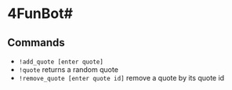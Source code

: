# 4FunBot#

## Commands
- `!add_quote [enter quote]`
- `!quote` returns a random quote
- `!remove_quote [enter quote id]` remove a quote by its quote id
